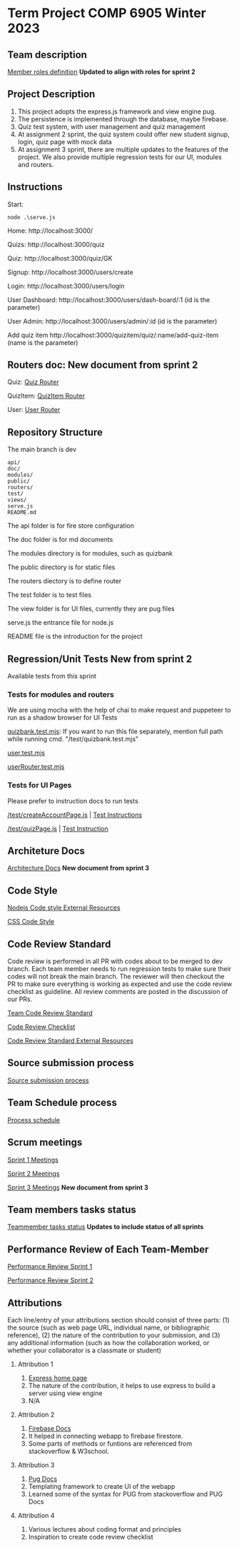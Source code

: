 # Term Project COMP 6905 Winter 2023

## Team description

[Member roles definition](./doc/memberroles.md) **Updated to align with roles for sprint 2**

## Project Description

1. This project adopts the express.js framework and view engine pug.
2. The persistence is implemented through the database, maybe firebase.
3. Quiz test system, with user management and quiz management
4. At assignment 2 sprint, the quiz system could offer new student signup, login, quiz page with mock data
5. At assignment 3 sprint, there are multiple updates to the features of the project. We also provide multiple regression tests for our UI, modules and routers. 

## Instructions
Start: 

    node .\serve.js 

Home: http://localhost:3000/

Quizs: http://localhost:3000/quiz

Quiz: http://localhost:3000/quiz/GK

Signup: http://localhost:3000/users/create

Login: http://localhost:3000/users/login

User Dashboard: http://localhost:3000/users/dash-board/:1 (id is the parameter)

User Admin: http://localhost:3000/users/admin/:id (id is the parameter)

Add quiz item http://localhost:3000/quizitem/quiz/:name/add-quiz-item (name is the parameter)

## Routers doc: **New document from sprint 2**

Quiz: [Quiz Router](./doc/routers/quizRouter.md)

QuizItem: [QuizItem Router](./doc/routers/quizItemRouter.md)

User: [User Router](./doc/routers/userRouter.md)

## Repository Structure
  The main branch is dev
  
    api/
    doc/
    modules/
    public/
    routers/
    test/
    views/ 
    serve.js
    README.md

  The api folder is for fire store configuration

  The doc folder is for md documents

  The modules directory is for modules, such as quizbank

  The public directory is for static files

  The routers diectory is to define router 

  The test folder is to test files

  The view folder is for UI files, currently they are pug files

  serve.js the entrance file for node.js

  README file is the introduction for the project

## Regression/Unit Tests  **New from sprint 2**

Available tests from this sprint 

### Tests for modules and routers
We are using mocha with the help of chai to make request and puppeteer to run as a shadow browser for UI Tests

[quizbank.test.mjs](/test/quizbank.test.mjs): If you want to run this file separately, mention full path while running cmd. "/test/quizbank.test.mjs" 

[user.test.mjs](/test/user.test.mjs)

[userRouter.test.mjs](/test/userRouter.test.mjs)

### Tests for UI Pages
Please prefer to instruction docs to run tests 

[/test/createAccountPage.js](/test/createAccountPage.js) | [Test Instructions](/doc/individual_submission/sprint%202/neha_code_task.md)

[/test/quizPage.js](/test/quizPage.js) | [Test Instruction](/doc/individual_submission/sprint%202/trangv_code_task_doc.md)

## Architeture Docs
[Architecture Docs](/doc/architecture.md) **New document from sprint 3**

## Code Style
[Nodejs Code style External Resources](https://github.com/felixge/node-style-guide)

[CSS Code Style](/doc/csscodestyle.md)

## Code Review Standard

Code review is performed in all PR with codes about to be merged to dev branch. Each team member needs to run regression tests to make sure their codes will not break the main branch. The reviewer will then checkout the PR to make sure everything is working as expected and use the code review checklist as guideline. All review comments are posted in the discussion of our PRs. 

[Team Code Review Standard](/doc/codereviewstandard.md)

[Code Review Checklist](/doc/codereviewchecklist.md)

[Code Review Standard External Resources](https://google.github.io/eng-practices/review/reviewer/standard.html)

## Source submission process

[Source submission process](/doc/sourcesubmission.md)

## Team Schedule process

[Process schedule](/doc/processSchedule.md)

## Scrum meetings

[Sprint 1 Meetings](/doc/sprint-1-meetings.md)

[Sprint 2 Meetings](/doc/sprint-2-meetings.md)

[Sprint 3 Meetings](/doc/sprint-3-meetings.md) **New document from sprint 3**

## Team members tasks status

[Teammember tasks status](/doc/teammember-tasks-status.md) **Updates to include status of all sprints**

## Performance Review of Each Team-Member

[Performance Review Sprint 1](/doc/performance_review_sprint1.md)

[Performance Review Sprint 2](/doc/performance_review_sprint2.md)

## Attributions

Each line/entry of your attributions section should consist of three parts: (1) the source (such as web page URL, individual name, or bibliographic reference), (2) the nature of the contribution to your submission, and (3) any additional information (such as how the collaboration worked, or whether your collaborator is a classmate or student)

1. Attribution 1
   1. [Express home page](https://expressjs.com/)
   2. The nature of the contribution, it helps to use express to build a server using view engine
   3. N/A

2. Attribution 2
    1. [Firebase Docs](https://firebase.google.com/docs)
    2. It helped in connecting webapp to firebase firestore.
    3. Some parts of methods or funtions are referenced from stackoverflow & W3school.

3. Attribution 3
    1. [Pug Docs](https://pugjs.org/api/getting-started.html)
    2. Templating framework to create UI of the webapp
    3. Learned some of the syntax for PUG from stackoverflow and PUG Docs

4. Attribution 4
    1. Various lectures about coding format and principles
    2. Inspiration to create code review checklist
